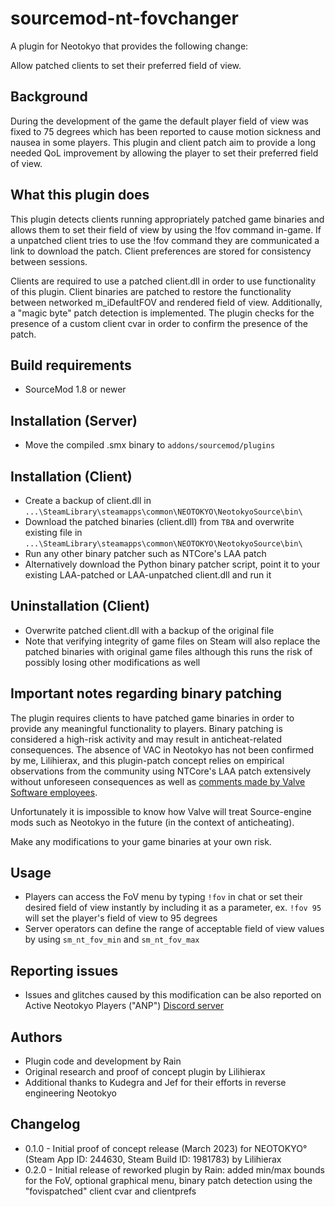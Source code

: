# sourcemod-nt-fovchanger
A plugin for Neotokyo that provides the following change:

Allow patched clients to set their preferred field of view.

## Background
During the development of the game the default player field of view was fixed to 75 degrees which has been reported to cause motion sickness and nausea in some players. This plugin and client patch aim to provide a long needed QoL improvement by allowing the player to set their preferred field of view.

## What this plugin does
This plugin detects clients running appropriately patched game binaries and allows them to set their field of view by using the !fov command in-game. If a unpatched client tries to use the !fov command they are communicated a link to download the patch. Client preferences are stored for consistency between sessions.

Clients are required to use a patched client.dll in order to use functionality of this plugin. Client binaries are patched to restore the functionality between networked m_iDefaultFOV and rendered field of view. Additionally, a "magic byte" patch detection is implemented. The plugin checks for the presence of a custom client cvar in order to confirm the presence of the patch.

## Build requirements
* SourceMod 1.8 or newer

## Installation (Server)
* Move the compiled .smx binary to `addons/sourcemod/plugins`

## Installation (Client)
* Create a backup of client.dll in `...\SteamLibrary\steamapps\common\NEOTOKYO\NeotokyoSource\bin\`
* Download the patched binaries (client.dll) from `TBA` and overwrite existing file in `...\SteamLibrary\steamapps\common\NEOTOKYO\NeotokyoSource\bin\`
* Run any other binary patcher such as NTCore's LAA patch
* Alternatively download the Python binary patcher script, point it to your existing LAA-patched or LAA-unpatched client.dll and run it

## Uninstallation (Client)
* Overwrite patched client.dll with a backup of the original file
* Note that verifying integrity of game files on Steam will also replace the patched binaries with original game files although this runs the risk of possibly losing other modifications as well

## Important notes regarding binary patching

The plugin requires clients to have patched game binaries in order to provide any meaningful functionality to players. Binary patching is considered a high-risk activity and may result in anticheat-related consequences. The absence of VAC in Neotokyo has not been confirmed by me, Lilihierax, and this plugin-patch concept relies on empirical observations from the community using NTCore's LAA patch extensively without unforeseen consequences as well as [comments made by Valve Software employees](https://github.com/ValveSoftware/source-sdk-2013/issues/76#issuecomment-21562961).

Unfortunately it is impossible to know how Valve will treat Source-engine mods such as Neotokyo in the future (in the context of anticheating).

Make any modifications to your game binaries at your own risk.

## Usage
* Players can access the FoV menu by typing `!fov` in chat or set their desired field of view instantly by including it as a parameter, ex. `!fov 95` will set the player's field of view to 95 degrees
* Server operators can define the range of acceptable field of view values by using `sm_nt_fov_min` and `sm_nt_fov_max`

## Reporting issues

* Issues and glitches caused by this modification can be also reported on Active Neotokyo Players ("ANP") [Discord server](https://discord.gg/JJBMzeqfdh)

## Authors
* Plugin code and development by Rain
* Original research and proof of concept plugin by Lilihierax
* Additional thanks to Kudegra and Jef for their efforts in reverse engineering Neotokyo

## Changelog
* 0.1.0 - Initial proof of concept release (March 2023) for NEOTOKYO° (Steam App ID: 244630, Steam Build ID: 1981783) by Lilihierax
* 0.2.0 - Initial release of reworked plugin by Rain: added min/max bounds for the FoV, optional graphical menu, binary patch detection using the "fovispatched" client cvar and clientprefs

